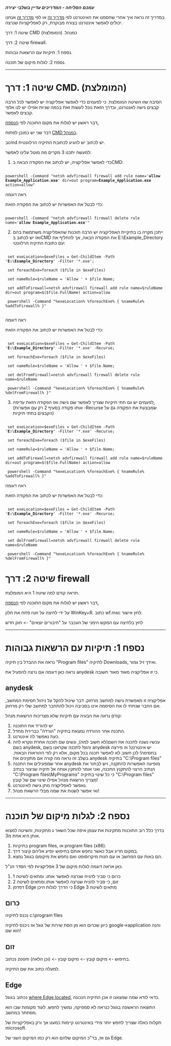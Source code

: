 
**_עמכם הסליחה - המדריכים עדיין בשלבי יצירה_**

במדריך זה נראה איך אחרי שחסמנו את האינטרנט לפי [מדריך זה](https://koshernet.github.io/2023/10/07/%D7%94%D7%9E%D7%93%D7%A8%D7%99%D7%9A-%D7%94%D7%9E%D7%9C%D7%90-%D7%94%D7%A7%D7%A6%D7%A8-%D7%9C%D7%A0%D7%99%D7%94%D7%95%D7%9C-%D7%94%D7%97%D7%A1%D7%99%D7%9E%D7%94-%D7%91%D7%9E%D7%97%D7%A9%D7%91.html) או לפי [מדריך זה](https://koshernet.github.io/2023/05/09/%D7%97%D7%A1%D7%99%D7%9E%D7%AA-%D7%90%D7%99%D7%A0%D7%98%D7%A8%D7%A0%D7%98-%D7%91%D7%9E%D7%97%D7%A9%D7%91-%D7%9C%D7%97%D7%9C%D7%95%D7%98%D7%99%D7%9F.html) אנחנו יכולים לאפשר אינטרנט בצורה מבוקרת, רק לאפליקציות 
שנרצה.

שיטה 1: דרך CMD כמנהל. (המומלצת)

שיטה 2: דרך firewall.

נספח 1: תיקיות עם הרשאות גבוהות.

נספח 2: לגלות מיקום של תוכנה.

---

# שיטה 1: דרך CMD. (המומלצת)

הסיבה שזו השיטה המומלצת. כי לפעמים כדי לאפשר אפליקציה יש לאפשר לכל הרבה קבצים גישה לאנטרנט, ובדרך הזאת נוכל לעשות זאת בכמה שניות אפילו יש לנו אלפי קבצים לאפשר.

דבר ראשון יש לגלות את מקום התוכנה לפי [הנספח.](https://koshernet.github.io/2023/05/11/%D7%9C%D7%97%D7%A1%D7%95%D7%9D-%D7%90%D7%99%D7%A0%D7%98%D7%A8%D7%A0%D7%98-%D7%90%D7%9A-%D7%9C%D7%90%D7%A4%D7%A9%D7%A8-%D7%90%D7%A4%D7%9C%D7%99%D7%A7%D7%A6%D7%99%D7%95%D7%AA-%D7%9E%D7%A1%D7%95%D7%99%D7%9E%D7%95%D7%AA.html#%D7%A0%D7%A1%D7%A4%D7%97-2-%D7%9C%D7%92%D7%9C%D7%95%D7%AA-%D7%9E%D7%99%D7%A7%D7%95%D7%9D-%D7%A9%D7%9C-%D7%AA%D7%95%D7%9B%D7%A0%D7%94)

דבר שני יש כמובן לפתוח [CMD כמנהל](https://koshernet.github.io/2023/05/07/%D7%9C%D7%A4%D7%AA%D7%95%D7%97-CMD-%D7%9B%D7%9E%D7%A0%D7%94%D7%9C.html).

בcmd יש לכתוב יש להגיע לכתובת התיקיה הרלוונטית.

למעשה יתכנו 3 מקרים מה מוטל עלינו לאפשר:

1. כדי לאפשר אפליקציה, יש לכתוב את הפקודה הבאה בCMD:

<div class="code_div" dir="ltr">
<code class="language-cmd">
powershell -Command "netsh advfirewall firewall add rule name='<b>allow Example_Application.exe</b>' dir=out program=<b>Example_Application.exe</b> action=allow"
</code>
</div>

ראה דוגמה.

כדי לבטל את האפשרות יש לכתוב את הפקודה הזאת:

<div class="code_div" dir="ltr">
<code class="language-cmd">
powershell -Command "netsh advfirewall firewall delete rule name='<b>allow Example_Application.exe</b>'"
</code>
</div>

2. ייתכן מקרה בו בתיקיית האפליקציה יש הרבה תוכנות שהאפליקציה משתמשת בהם ואז יש לכתוב בCMD את הפקודה הבאה, אך להחליף את E:\Example_Directory עם כתובת התיקיה הרלוונטי:

<div class="code_div" dir="ltr">
<code class="language-cmd">
 set exeLocation=$exeFiles = Get-ChildItem -Path '<b>E:\Example_Directory</b>' -Filter '*.exe'; <br>
 set foreachExe=foreach ($file in $exeFiles) <br>
 set nameRule=$ruleName = 'Allow ' + $file.Name; <br>
 set addToFirewall=netsh advfirewall firewall add rule name=$ruleName dir=out program=$($file.FullName) action=allow <br>
 powershell -Command "%exeLocation% %foreachExe% { %nameRule% %addToFirewall% }"

</code>
</div>

ראה דוגמה

כדי לבטל את האפשרות יש לכתוב את הפקודה הזאת:

<div class="code_div" dir="ltr">
<code class="language-cmd">
 set exeLocation=$exeFiles = Get-ChildItem -Path '<b>E:\Example_Directory</b>' -Filter '*.exe' -Recurse; <br>
 set foreachExe=foreach ($file in $exeFiles) <br>
 set nameRule=$ruleName = 'Allow ' + $file.Name; <br>
 set delFromFirewall=netsh advfirewall firewall delete rule name=$ruleName <br>
 powershell -Command "%exeLocation% %foreachExe% { %nameRule% %delFromFirewall% }"
</code>
</div>

3. לפעמים יש גם תתי תיקיות שצריך לאפשר שם גישה ואז הפקודה הזאת עדיפה, (אותו פקודה בסעיף 2 רק עם אפשרות -Recurse שמבצעת את הפקודה גם על הקבצים בתתי תיקיות)

<div class="code_div" dir="ltr">
<code class="language-cmd">
 set exeLocation=$exeFiles = Get-ChildItem -Path '<b>E:\Example_Directory</b>' -Filter '*.exe' -Recurse; <br>
 set foreachExe=foreach ($file in $exeFiles) <br>
 set nameRule=$ruleName = 'Allow ' + $file.Name; <br>
 set addToFirewall=netsh advfirewall firewall add rule name=$ruleName dir=out program=$($file.FullName) action=allow <br>
 powershell -Command "%exeLocation% %foreachExe% { %nameRule% %addToFirewall% }"
</code>
</div>

ראה דוגמה

כדי לבטל את האפשרות יש לכתוב את הפקודה הזאת:

<div class="code_div" dir="ltr">
<code class="language-cmd">
 set exeLocation=$exeFiles = Get-ChildItem -Path '<b>E:\Example_Directory</b>' -Filter '*.exe' -Recurse; <br>
 set foreachExe=foreach ($file in $exeFiles) <br>
 set nameRule=$ruleName = 'Allow ' + $file.Name; <br>
 set delFromFirewall=netsh advfirewall firewall delete rule name=$ruleName <br>
 powershell -Command "%exeLocation% %foreachExe% { %nameRule% %delFromFirewall% }"
</code>
</div>
 
# שיטה 2: דרך firewall

תראה קודם למה שיטה 1 היא המומלצת.

דבר ראשון יש לגלות את מקום התוכנה לפי [הנספח.](https://koshernet.github.io/2023/05/11/%D7%9C%D7%97%D7%A1%D7%95%D7%9D-%D7%90%D7%99%D7%A0%D7%98%D7%A8%D7%A0%D7%98-%D7%90%D7%9A-%D7%9C%D7%90%D7%A4%D7%A9%D7%A8-%D7%90%D7%A4%D7%9C%D7%99%D7%A7%D7%A6%D7%99%D7%95%D7%AA-%D7%9E%D7%A1%D7%95%D7%99%D7%9E%D7%95%D7%AA.html#%D7%A0%D7%A1%D7%A4%D7%97-2-%D7%9C%D7%92%D7%9C%D7%95%D7%AA-%D7%9E%D7%99%D7%A7%D7%95%D7%9D-%D7%A9%D7%9C-%D7%AA%D7%95%D7%9B%D7%A0%D7%94)

פתח את חלון run על ידי לחיצה על WinKey+R. כתוב wf.msc לחץ אישור.

לחץ בלחיצה עם המקש הימני של  העכבר על "חיבורים יוצאים" -> חוק חדש

---

# נספח 1: תיקיות עם הרשאות גבוהות

נראה את ההבדל בין תיקיה "Program files" לתיקיה Downloads, ואידך זיל גמור.

נראה כאן דוגמה אם נרצה להפעיל את anydesk כי זו אפליקציה מאוד מאוד חשובה.

## anydesk

אפליקציה זו מאפשרת גישה למחשב מרחוק. דבר שיכול להקל על ניהול חסימת המחשב, אם החבר שנתתי לו את הסיסמה אינו בסביבה ויכול להתחבר למחשב שלי רק מרחוק.

קודם נראה את הבעיה עם תיקיות שלא מצריכות הרשאות מנהל:
1. יש להוריד את התוכנה
2. התכנה אחר ההורדה נמצאת בתיקיה "הורדה" כברירת מחדל.
3. כעת נאפשר לה אינטרנט.
4. עכשיו נשנה לתכנה את השם(לא חשוב למה), ונשים שם תוכנה אחרת ונקרא להה בשם anydesk, והופ! לתכנה שקראנו בשם anydesk יש אינטרנט! וזו פירצה בחסימה! לכן חשוב לא לאפשר תכנה בכל מקום, אלא רק לפי ההוראות הבאות.
בשלב זה נראה מה קורה אם מתקינים את anydesk בתיקיה "C:\Program files"
1. אחר שמפעילים את התכנה anydesk מופיעה האפשרות להתקנה, ויש לבחור את הנתיב הרצוי להתקנץ התכנה, ואני אומר להתקין אותה אל תיקיה שניצור בנתיב "C:\Program files\MyPrograms" כי כל שינוי בתיקיה "C:\Program files" מצריך הרשאת מנהל אפילו שינוי שם של קובץ!
2. נאפשר לאפליקציה מתן גישה לאינטרנט.
3. ואי אפשר לשנות את שמה מבלי הרשאת מנהל!

---

# נספח 2: לגלות מיקום של תוכנה

בדרך כלל רוב התוכנות מתקינות את עצמן איפה שכל השאר ג מתקינות, והשיטה למצוא אותן היא אחת מ3.
1. בתיקיות program files, או program files (x86).
2. במקום חריג אבל כאשר נחפש אותם בחיפוש יופיע אליהם קיצור דרך.
3. הם באות עם המחשב או עם חנות מיקרוסופט ואם נחפש את מיקומם בגוגל נמצא.

כאן אראה דוגמה לגלות מיקום של 3 אפליקציות לפי הסדר הנ"ל.

1. כרום כי סביר להניח שנרצה לאפשר אותו. ומתאים לשיטה 1
2. זום, כי סביר להניח שנרצה לאפשר אותו.ומתאים לשיטה 2
3. דפדפן Edge כי הדרך לגלות היכן Edge מתאים לשיטה 3

## כרום

נכנס לתיקיה c:\program files

כיוון שכרום הוא מן הסת שירות של גוגל אז ניכנס לתיקיה google->application והנה הוא שם!

## זום

נכתוב zoom בחיפוש -> מיקום קובץ -> מיקום קובץ -> (וכן הלאה).

למעלה כתוב את שם התיקיה.

## Edge

נכתוב בגוגל [where Edge located](https://www.google.com/search?q=where+edge+located&oq=where+edge+located&gs_lcrp=EgZjaHJvbWUyBggAEEUYOTIICAEQABgWGB4yCAgCEAAYFhgeMggIAxAAGBYYHjIICAQQABgWGB4yCAgFEAAYFhgeMggIBhAAGBYYHjIICAcQABgWGB4yCAgIEAAYFhgeMggICRAAGBYYHtIBCDYxODNqMGo3qAIAsAIA&sourceid=chrome&ie=UTF-8), כדאי לודא שמה שמצאנו זו אכן התיקיה הנכונה.

התוצאה הראשונה בגוגל כנראה לא סמפיקה, נמשיך לחפש. לעוד מקומות שבו הוא מסתתר במחשב.

תקלות כאלה שצריך לחפש יותר מידי באינטרנט קיימות כמעט אך ורק באפליקציות של microsoft.

גם אז, בד"כ המיקום שלהם הוא רק כמו המיקום השני של Edge.

